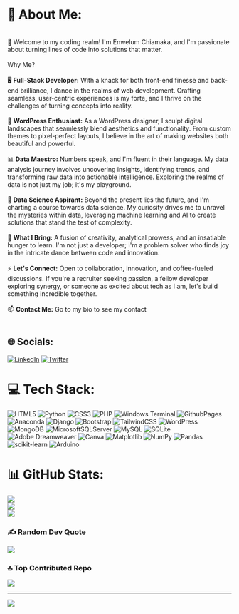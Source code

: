 # 💫 About Me:
<br>🚀 Welcome to my coding realm! I'm Enwelum Chiamaka, and I'm passionate about turning lines of code into solutions that matter.<br><br>Why Me?<br><br>🖥️ **Full-Stack Developer:** With a knack for both front-end finesse and back-end brilliance, I dance in the realms of web development. Crafting seamless, user-centric experiences is my forte, and I thrive on the challenges of turning concepts into reality.<br><br>🎨 **WordPress Enthusiast:** As a WordPress designer, I sculpt digital landscapes that seamlessly blend aesthetics and functionality. From custom themes to pixel-perfect layouts, I believe in the art of making websites both beautiful and powerful.<br><br>📊 **Data Maestro:** Numbers speak, and I'm fluent in their language. My data analysis journey involves uncovering insights, identifying trends, and transforming raw data into actionable intelligence. Exploring the realms of data is not just my job; it's my playground.<br><br>🚀 **Data Science Aspirant:** Beyond the present lies the future, and I'm charting a course towards data science. My curiosity drives me to unravel the mysteries within data, leveraging machine learning and AI to create solutions that stand the test of complexity.<br><br>💼 **What I Bring:** A fusion of creativity, analytical prowess, and an insatiable hunger to learn. I'm not just a developer; I'm a problem solver who finds joy in the intricate dance between code and innovation.<br><br>⚡ **Let's Connect:**  Open to collaboration, innovation, and coffee-fueled discussions. If you're a recruiter seeking passion, a fellow developer exploring synergy, or someone as excited about tech as I am, let's build something incredible together.<br><br>📫 **Contact Me:** Go to my bio to see my contact <br><br>


## 🌐 Socials:
[![LinkedIn](https://img.shields.io/badge/LinkedIn-%230077B5.svg?logo=linkedin&logoColor=white)](https://linkedin.com/in/https://www.linkedin.com/in/enwelum-chiamaka) [![Twitter](https://img.shields.io/badge/Twitter-%231DA1F2.svg?logo=Twitter&logoColor=white)](https://twitter.com/https://twitter.com/Amaka21060781) 

# 💻 Tech Stack:
![HTML5](https://img.shields.io/badge/html5-%23E34F26.svg?style=for-the-badge&logo=html5&logoColor=white) ![Python](https://img.shields.io/badge/python-3670A0?style=for-the-badge&logo=python&logoColor=ffdd54) ![CSS3](https://img.shields.io/badge/css3-%231572B6.svg?style=for-the-badge&logo=css3&logoColor=white) ![PHP](https://img.shields.io/badge/php-%23777BB4.svg?style=for-the-badge&logo=php&logoColor=white) ![Windows Terminal](https://img.shields.io/badge/Windows%20Terminal-%234D4D4D.svg?style=for-the-badge&logo=windows-terminal&logoColor=white) ![GithubPages](https://img.shields.io/badge/github%20pages-121013?style=for-the-badge&logo=github&logoColor=white) ![Anaconda](https://img.shields.io/badge/Anaconda-%2344A833.svg?style=for-the-badge&logo=anaconda&logoColor=white) ![Django](https://img.shields.io/badge/django-%23092E20.svg?style=for-the-badge&logo=django&logoColor=white) ![Bootstrap](https://img.shields.io/badge/bootstrap-%238511FA.svg?style=for-the-badge&logo=bootstrap&logoColor=white) ![TailwindCSS](https://img.shields.io/badge/tailwindcss-%2338B2AC.svg?style=for-the-badge&logo=tailwind-css&logoColor=white) ![WordPress](https://img.shields.io/badge/WordPress-%23117AC9.svg?style=for-the-badge&logo=WordPress&logoColor=white) ![MongoDB](https://img.shields.io/badge/MongoDB-%234ea94b.svg?style=for-the-badge&logo=mongodb&logoColor=white) ![MicrosoftSQLServer](https://img.shields.io/badge/Microsoft%20SQL%20Server-CC2927?style=for-the-badge&logo=microsoft%20sql%20server&logoColor=white) ![MySQL](https://img.shields.io/badge/mysql-%2300000f.svg?style=for-the-badge&logo=mysql&logoColor=white) ![SQLite](https://img.shields.io/badge/sqlite-%2307405e.svg?style=for-the-badge&logo=sqlite&logoColor=white) ![Adobe Dreamweaver](https://img.shields.io/badge/Adobe%20Dreamweaver-FF61F6.svg?style=for-the-badge&logo=Adobe%20Dreamweaver&logoColor=white) ![Canva](https://img.shields.io/badge/Canva-%2300C4CC.svg?style=for-the-badge&logo=Canva&logoColor=white) ![Matplotlib](https://img.shields.io/badge/Matplotlib-%23ffffff.svg?style=for-the-badge&logo=Matplotlib&logoColor=black) ![NumPy](https://img.shields.io/badge/numpy-%23013243.svg?style=for-the-badge&logo=numpy&logoColor=white) ![Pandas](https://img.shields.io/badge/pandas-%23150458.svg?style=for-the-badge&logo=pandas&logoColor=white) ![scikit-learn](https://img.shields.io/badge/scikit--learn-%23F7931E.svg?style=for-the-badge&logo=scikit-learn&logoColor=white) ![Arduino](https://img.shields.io/badge/-Arduino-00979D?style=for-the-badge&logo=Arduino&logoColor=white)
# 📊 GitHub Stats:
![](https://github-readme-stats.vercel.app/api?username=enwelumchiamaka&theme=dark&hide_border=false&include_all_commits=true&count_private=true)<br/>
![](https://github-readme-streak-stats.herokuapp.com/?user=enwelumchiamaka&theme=dark&hide_border=false)<br/>
![](https://github-readme-stats.vercel.app/api/top-langs/?username=enwelumchiamaka&theme=dark&hide_border=false&include_all_commits=true&count_private=true&layout=compact)

### ✍️ Random Dev Quote
![](https://quotes-github-readme.vercel.app/api?type=horizontal&theme=radical)

### 🔝 Top Contributed Repo
![](https://github-contributor-stats.vercel.app/api?username=enwelumchiamaka&limit=5&theme=dark&combine_all_yearly_contributions=true)

---
[![](https://visitcount.itsvg.in/api?id=enwelumchiamaka&icon=0&color=0)](https://visitcount.itsvg.in)

<!-- Proudly created with GPRM ( https://gprm.itsvg.in ) -->
